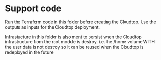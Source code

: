 # Support code

Run the Terraform code in this folder before creating the Cloudtop. Use the outputs as inputs for the Cloudtop deployment.

Infrastucture in this folder is also ment to persist when the Cloudtop infrastructure from the root module is destroy.
i.e. the /home volume WITH the user data is not destroy so it can be reused when the Cloudtop is redeployed in the future.
